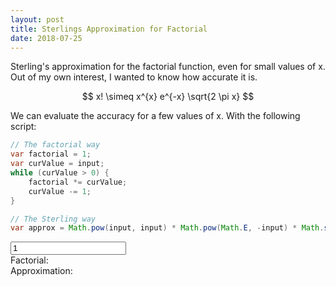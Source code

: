 ```yaml
---
layout: post
title: Sterlings Approximation for Factorial
date: 2018-07-25
---
```


Sterling's approximation for the factorial function, even for small values of x.
Out of my own interest, I wanted to know how accurate it is.

$$
x! \simeq x^{x} e^{-x} \sqrt{2 \pi x}
$$

We can evaluate the accuracy for a few values of x. With the following script:

```java
// The factorial way
var factorial = 1;
var curValue = input;
while (curValue > 0) {
    factorial *= curValue;
    curValue -= 1;
}

// The Sterling way
var approx = Math.pow(input, input) * Math.pow(Math.E, -input) * Math.sqrt(2 * Math.PI * input);
```

<script>

function serlingApproximation(value) {
    var input = parseInt(document.getElementById("sterlingInput").value);

    // The factorial way
    var factorial = 1;
    var curValue = input;
    while (curValue > 0) {
        factorial *= curValue;
        curValue -= 1;
    }

    // The Sterling way
    var approx = Math.pow(input, input) * Math.pow(Math.E, -input) * Math.sqrt(2 * Math.PI * input);

    document.getElementById("sterlingFactorial").innerHTML = factorial;
    document.getElementById("sterlingApproximation").innerHTML = approx;
}



</script>

<input id="sterlingInput" type="number" value="1" onchange="serlingApproximation()"/>

<div>Factorial: <span id="sterlingFactorial"></span></div>
<div>Approximation: <span id="sterlingApproximation"></span></div>
